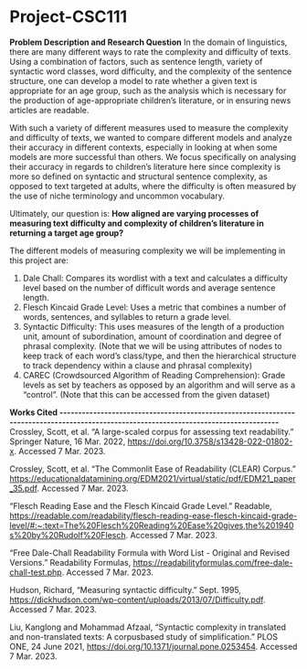 # Project-CSC111

**Problem Description and Research Question**
In the domain of linguistics, there are many different ways to rate the complexity and difficulty of texts. Using a
combination of factors, such as sentence length, variety of syntactic word classes, word difficulty, and the complexity
of the sentence structure, one can develop a model to rate whether a given text is appropriate for an age group, such
as the analysis which is necessary for the production of age-appropriate children’s literature, or in ensuring news
articles are readable.

With such a variety of different measures used to measure the complexity and difficulty of texts, we wanted to
compare different models and analyze their accuracy in different contexts, especially in looking at when some models
are more successful than others. We focus specifically on analysing their accuracy in regards to children’s literature
here since complexity is more so defined on syntactic and structural sentence complexity, as opposed to text targeted
at adults, where the difficulty is often measured by the use of niche terminology and uncommon vocabulary.

Ultimately, our question is: **How aligned are varying processes of measuring text difficulty and complexity of children’s literature in returning a target age group?**

The different models of measuring complexity we will be implementing in this project are:
1. Dale Chall: Compares its wordlist with a text and calculates a difficulty level based on the number of difficult
words and average sentence length.
2. Flesch Kincaid Grade Level: Uses a metric that combines a number of words, sentences, and syllables to return
a grade level.
3. Syntactic Difficulty: This uses measures of the length of a production unit, amount of subordination, amount
of coordination and degree of phrasal complexity. (Note that we will be using attributes of nodes to keep track
of each word’s class/type, and then the hierarchical structure to track dependency within a clause and phrasal
complexity)
4. CAREC (Crowdsourced Algorithm of Reading Comprehension): Grade levels as set by teachers as opposed by
an algorithm and will serve as a “control”. (Note that this can be accessed from the given dataset)


**Works Cited ---------------------------------------------------------------------------------------------------------------------------------------**
Crossley, Scott, et al. “A large-scaled corpus for assessing text readability.” Springer Nature, 16 Mar. 2022, https://doi.org/10.3758/s13428-022-01802-x. Accessed 7 Mar. 2023.

Crossley, Scott, et al. “The Commonlit Ease of Readability (CLEAR) Corpus.” https://educationaldatamining.org/EDM2021/virtual/static/pdf/EDM21_paper_35.pdf. Accessed 7 Mar. 2023.

“Flesch Reading Ease and the Flesch Kincaid Grade Level.” Readable, https://readable.com/readability/flesch-reading-ease-flesch-kincaid-grade-level/#:~:text=The%20Flesch%20Reading%20Ease%20gives,the%201940s%20by%20Rudolf%20Flesch. Accessed 7 Mar. 2023.

“Free Dale-Chall Readability Formula with Word List - Original and Revised Versions.” Readability Formulas, https://readabilityformulas.com/free-dale-chall-test.php. Accessed 7 Mar. 2023.

Hudson, Richard, “Measuring syntactic difficulty.” Sept. 1995, https://dickhudson.com/wp-content/uploads/2013/07/Difficulty.pdf. Accessed 7 Mar. 2023.

Liu, Kanglong and Mohammad Afzaal, “Syntactic complexity in translated and non-translated texts: A corpusbased study of simplification.” PLOS ONE, 24 June 2021, https://doi.org/10.1371/journal.pone.0253454. Accessed 7 Mar. 2023.
